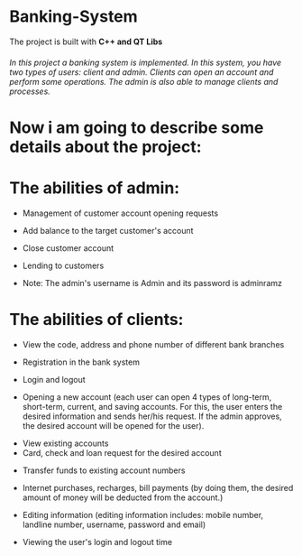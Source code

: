 # Banking-System

The project is built with **C++ and QT Libs**

###### In this project a banking system is implemented. In this system, you have two types of users: client and admin. Clients can open an account and perform some operations. The admin is also able to manage clients and processes.

 # Now i am going to describe some details about the project:

 # The abilities of admin:
 - Management of customer account opening requests
 * Add balance to the target customer's account
 + Close customer account
 - Lending to customers
 * Note: The admin's username is Admin and its password is adminramz

 # The abilities of clients:
 - View the code, address and phone number of different bank branches
 * Registration in the bank system
 + Login and logout
 - Opening a new account (each user can open 4 types of long-term, short-term, current, and saving accounts. For this, the user
    enters the desired information and sends her/his request. If the admin approves, the desired account will be opened for the user).
 * View existing accounts
 * Card, check and loan request for the desired account
 + Transfer funds to existing account numbers
 - Internet purchases, recharges, bill payments (by doing them, the desired amount of money will be deducted from the account.)
 * Editing information (editing information includes: mobile number, landline number, username, password and email)
 + Viewing the user's login and logout time

